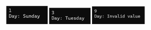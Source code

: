 <img src="https://github.com/hiranjc/SwitchCase1/blob/main/readme1.png" width="110" />
<img src="https://github.com/hiranjc/SwitchCase1/blob/main/readme2.png" width="110" />
<img src="https://github.com/hiranjc/SwitchCase1/blob/main/readme3.png" width="140" />
